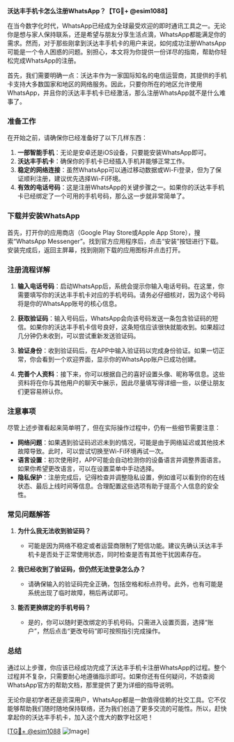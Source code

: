 **沃达丰手机卡怎么注册WhatsApp？【TG💪+ @esim1088】**

在当今数字化时代，WhatsApp已经成为全球最受欢迎的即时通讯工具之一。无论你是想与家人保持联系，还是希望与朋友分享生活点滴，WhatsApp都能满足你的需求。然而，对于那些刚拿到沃达丰手机卡的用户来说，如何成功注册WhatsApp可能是一个令人困惑的问题。别担心，本文将为你提供一份详尽的指南，帮助你轻松完成WhatsApp的注册。

首先，我们需要明确一点：沃达丰作为一家国际知名的电信运营商，其提供的手机卡支持大多数国家和地区的网络服务。因此，只要你所在的地区允许使用WhatsApp，并且你的沃达丰手机卡已经激活，那么注册WhatsApp就不是什么难事了。

### **准备工作**
在开始之前，请确保你已经准备好了以下几样东西：
1. **一部智能手机**：无论是安卓还是iOS设备，只要能安装WhatsApp即可。
2. **沃达丰手机卡**：确保你的手机卡已经插入手机并能够正常工作。
3. **稳定的网络连接**：虽然WhatsApp可以通过移动数据或Wi-Fi登录，但为了保证顺利注册，建议优先选择Wi-Fi环境。
4. **有效的电话号码**：这是注册WhatsApp的关键步骤之一。如果你的沃达丰手机卡已经绑定了一个可用的手机号码，那么这一步就非常简单了。

### **下载并安装WhatsApp**
首先，打开你的应用商店（Google Play Store或Apple App Store），搜索“WhatsApp Messenger”。找到官方应用程序后，点击“安装”按钮进行下载。安装完成后，返回主屏幕，找到刚刚下载的应用图标并点击打开。

### **注册流程详解**
1. **输入电话号码**：启动WhatsApp后，系统会提示你输入电话号码。在这里，你需要填写你的沃达丰手机卡对应的手机号码。请务必仔细核对，因为这个号码将是你的WhatsApp账号的核心信息。
   
2. **获取验证码**：输入号码后，WhatsApp会向该号码发送一条包含验证码的短信。如果你的沃达丰手机卡信号良好，这条短信应该很快就能收到。如果超过几分钟仍未收到，可以尝试重新发送验证码。

3. **验证身份**：收到验证码后，在APP中输入验证码以完成身份验证。如果一切正常，你会看到一个欢迎界面，显示你的WhatsApp账户已成功创建。

4. **完善个人资料**：接下来，你可以根据自己的喜好设置头像、昵称等信息。这些资料将在你与其他用户的聊天中展示，因此尽量填写得详细一些，以便让朋友们更容易辨认你。

### **注意事项**
尽管上述步骤看起来简单明了，但在实际操作过程中，仍有一些细节需要注意：
- **网络问题**：如果遇到验证码迟迟未到的情况，可能是由于网络延迟或其他技术故障导致。此时，可以尝试切换至Wi-Fi环境再试一次。
- **语言设置**：初次使用时，APP可能会自动检测你的设备语言并调整界面语言。如果你希望更改语言，可以在设置菜单中手动选择。
- **隐私保护**：注册完成后，记得检查并调整隐私设置，例如谁可以看到你的在线状态、最后上线时间等信息。合理配置这些选项有助于提高个人信息的安全性。

### **常见问题解答**
1. **为什么我无法收到验证码？**
   - 可能是因为网络不稳定或者运营商限制了短信功能。建议先确认沃达丰手机卡是否处于正常使用状态，同时检查是否有其他干扰因素存在。

2. **我已经收到了验证码，但仍然无法登录怎么办？**
   - 请确保输入的验证码完全正确，包括空格和标点符号。此外，也有可能是系统出现了临时故障，稍后再试即可。

3. **能否更换绑定的手机号码？**
   - 是的，你可以随时更改绑定的手机号码。只需进入设置页面，选择“账户”，然后点击“更改号码”即可按照指引完成操作。

### **总结**
通过以上步骤，你应该已经成功完成了沃达丰手机卡注册WhatsApp的过程。整个过程并不复杂，只需要耐心地遵循指示即可。如果你还有任何疑问，不妨查阅WhatsApp官方的帮助文档，那里提供了更为详细的指导说明。

无论你是初学者还是资深用户，WhatsApp都是一款值得信赖的社交工具。它不仅能够帮助我们随时随地保持联络，还为我们创造了更多交流的可能性。所以，赶快拿起你的沃达丰手机卡，加入这个庞大的数字社区吧！

[[TG💪+ @esim1088](https://t.me/s/esim1088) ![Image](https://i.postimg.cc/4NQfJmqS/Snipaste-2025-05-13-00-14-12.png)]